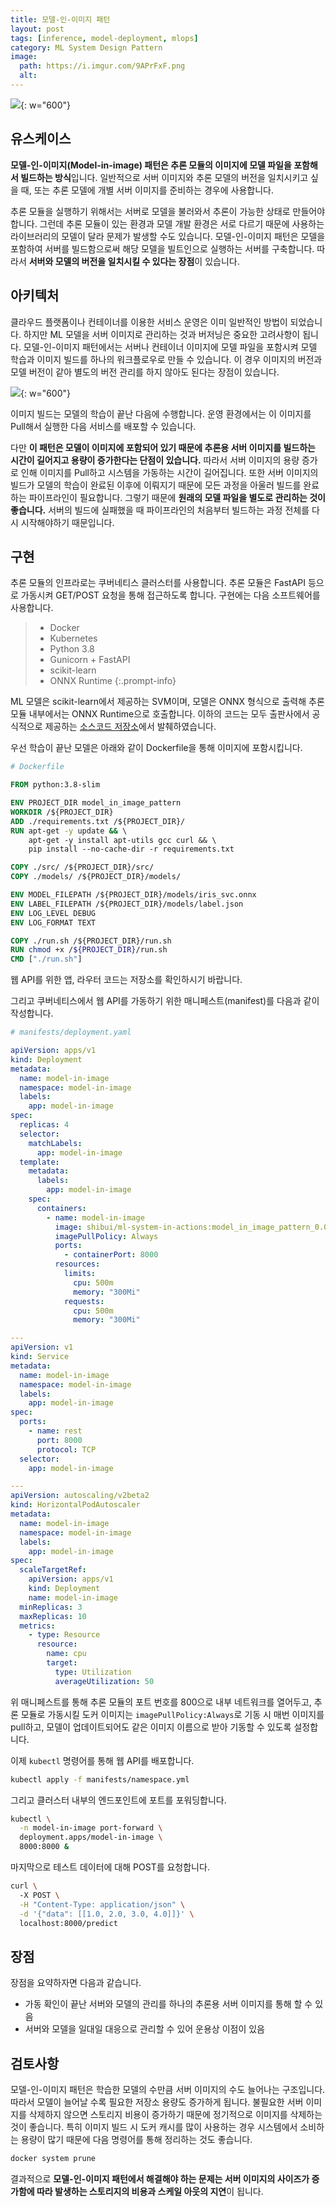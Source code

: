 ```yaml
---
title: 모델-인-이미지 패턴
layout: post
tags: [inference, model-deployment, mlops]
category: ML System Design Pattern
image:
  path: https://i.imgur.com/9APrFxF.png
  alt: 
---
```


![](https://i.imgur.com/9A8C3Iu.png){: w="600"}

## 유스케이스

**모델-인-이미지(Model-in-image) 패턴은 추론 모듈의 이미지에 모델 파일을 포함해서 빌드하는 방식**입니다. 일반적으로 서버 이미지와 추론 모델의 버전을 일치시키고 싶을 때, 또는 추론 모델에 개별 서버 이미지를 준비하는 경우에 사용합니다.

추론 모듈을 실행하기 위해서는 서버로 모델을 불러와서 추론이 가능한 상태로 만들어야 합니다. 그런데 추론 모듈이 있는 환경과 모델 개발 환경은 서로 다르기 때문에 사용하는 라이브러리의 모델이 달라 문제가 발생할 수도 있습니다. 모델-인-이미지 패턴은 모델을 포함하여 서버를 빌드함으로써 해당 모델을 빌트인으로 실행하는 서버를 구축합니다. 따라서 **서버와 모델의 버전을 일치시킬 수 있다는 장점**이 있습니다.

## 아키텍처

클라우드 플랫폼이나 컨테이너를 이용한 서비스 운영은 이미 일반적인 방법이 되었습니다. 하지만 ML 모델을 서버 이미지로 관리하는 것과 버저닝은 중요한 고려사항이 됩니다. 모델-인-이미지 패턴에서는 서버나 컨테이너 이미지에 모델 파일을 포함시켜 모델 학습과 이미지 빌드를 하나의 워크플로우로 만들 수 있습니다. 이 경우 이미지의 버전과 모델 버전이 같아 별도의 버전 관리를 하지 않아도 된다는 장점이 있습니다.

![](https://i.imgur.com/MntTE0I.png){: w="600"}


이미지 빌드는 모델의 학습이 끝난 다음에 수행합니다. 운영 환경에서는 이 이미지를 Pull해서 실행한 다음 서비스를 배포할 수 있습니다.

다만 **이 패턴은 모델이 이미지에 포함되어 있기 때문에 추론용 서버 이미지를 빌드하는 시간이 길어지고 용량이 증가한다는 단점이 있습니다.** 따라서 서버 이미지의 용량 증가로 인해 이미지를 Pull하고 시스템을 가동하는 시간이 길어집니다. 또한 서버 이미지의 빌드가 모델의 학습이 완료된 이후에 이뤄지기 때문에 모든 과정을 아울러 빌드를 완료하는 파이프라인이 필요합니다. 그렇기 때문에 **원래의 모델 파일을 별도로 관리하는 것이 좋습니다.** 서버의 빌드에 실패했을 때 파이프라인의 처음부터 빌드하는 과정 전체를 다시 시작해야하기 때문입니다.

## 구현

추론 모듈의 인프라로는 쿠버네티스 클러스터를 사용합니다. 추론 모듈은 FastAPI 등으로 가동시켜 GET/POST 요청을 통해 접근하도록 합니다. 구현에는 다음 소프트웨어를 사용합니다.

> - Docker
> - Kubernetes
> - Python 3.8
> - Gunicorn + FastAPI
> - scikit-learn
> - ONNX Runtime
{:.prompt-info}

ML 모델은 scikit-learn에서 제공하는 SVM이며, 모델은 ONNX 형식으로 출력해 추론 모듈 내부에서는 ONNX Runtime으로 호출합니다. 이하의 코드는 모두 출판사에서 공식적으로 제공하는 [소스코드 저장소](https://github.com/wikibook/mlsdp/tree/main/chapter3_release_patterns/model_in_image_pattern)에서 발췌하였습니다.

우선 학습이 끝난 모델은 아래와 같이 Dockerfile을 통해 이미지에 포함시킵니다.

```Dockerfile
# Dockerfile

FROM python:3.8-slim

ENV PROJECT_DIR model_in_image_pattern  
WORKDIR /${PROJECT_DIR}  
ADD ./requirements.txt /${PROJECT_DIR}/  
RUN apt-get -y update && \  
    apt-get -y install apt-utils gcc curl && \  
    pip install --no-cache-dir -r requirements.txt  

COPY ./src/ /${PROJECT_DIR}/src/  
COPY ./models/ /${PROJECT_DIR}/models/

ENV MODEL_FILEPATH /${PROJECT_DIR}/models/iris_svc.onnx  
ENV LABEL_FILEPATH /${PROJECT_DIR}/models/label.json  
ENV LOG_LEVEL DEBUG  
ENV LOG_FORMAT TEXT

COPY ./run.sh /${PROJECT_DIR}/run.sh  
RUN chmod +x /${PROJECT_DIR}/run.sh  
CMD ["./run.sh"]
```

웹 API를 위한 앱, 라우터 코드는 저장소를 확인하시기 바랍니다.

그리고 쿠버네티스에서 웹 API를 가동하기 위한 매니페스트(manifest)를 다음과 같이 작성합니다.

```yaml
# manifests/deployment.yaml

apiVersion: apps/v1
kind: Deployment
metadata:
  name: model-in-image
  namespace: model-in-image
  labels:
    app: model-in-image
spec:
  replicas: 4
  selector:
    matchLabels:
      app: model-in-image
  template:
    metadata:
      labels:
        app: model-in-image
    spec:
      containers:
        - name: model-in-image
          image: shibui/ml-system-in-actions:model_in_image_pattern_0.0.1
          imagePullPolicy: Always
          ports:
            - containerPort: 8000
          resources:
            limits:
              cpu: 500m
              memory: "300Mi"
            requests:
              cpu: 500m
              memory: "300Mi"

---
apiVersion: v1
kind: Service
metadata:
  name: model-in-image
  namespace: model-in-image
  labels:
    app: model-in-image
spec:
  ports:
    - name: rest
      port: 8000
      protocol: TCP
  selector:
    app: model-in-image

---
apiVersion: autoscaling/v2beta2
kind: HorizontalPodAutoscaler
metadata:
  name: model-in-image
  namespace: model-in-image
  labels:
    app: model-in-image
spec:
  scaleTargetRef:
    apiVersion: apps/v1
    kind: Deployment
    name: model-in-image
  minReplicas: 3
  maxReplicas: 10
  metrics:
    - type: Resource
      resource:
        name: cpu
        target:
          type: Utilization
          averageUtilization: 50
```

위 매니페스트를 통해 추론 모듈의 포트 번호를 800으로 내부 네트워크를 열어두고, 추론 모듈로 가동시킬 도커 이미지는 `imagePullPolicy:Always`로 기동 시 매번 이미지를 pull하고, 모델이 업데이트되어도 같은 이미지 이름으로 받아 기동할 수 있도록 설정합니다.

이제 `kubectl`  명령어를 통해 웹 API를 배포합니다.

```bash
kubectl apply -f manifests/namespace.yml
```

그리고 클러스터 내부의 엔드포인트에 포트를 포워딩합니다.

```bash
kubectl \
  -n model-in-image port-forward \
  deployment.apps/model-in-image \
  8000:8000 & 
```

마지막으로 테스트 데이터에 대해 POST를 요청합니다.

```bash
curl \ 
  -X POST \
  -H "Content-Type: application/json" \
  -d '{"data": [[1.0, 2.0, 3.0, 4.0]]}' \
  localhost:8000/predict
```

## 장점

장점을 요약하자면 다음과 같습니다.

- 가동 확인이 끝난 서버와 모델의 관리를 하나의 추론용 서버 이미지를 통해 할 수 있음
- 서버와 모델을 일대일 대응으로 관리할 수 있어 운용상 이점이 있음

## 검토사항

모델-인-이미지 패턴은 학습한 모델의 수만큼 서버 이미지의 수도 늘어나는 구조입니다. 따라서 모델이 늘어날 수록 필요한 저장소 용량도 증가하게 됩니다. 불필요한 서버 이미지를 삭제하지 않으면 스토리지 비용이 증가하기 때문에 정기적으로 이미지를 삭제하는 것이 좋습니다. 특히 이미지 빌드 시 도커 캐시를 많이 사용하는 경우 시스템에서 소비하는 용량이 많기 때문에 다음 명령어를 통해 정리하는 것도 좋습니다.

```bash
docker system prune
```

결과적으로 **모델-인-이미지 패턴에서 해결해야 하는 문제는 서버 이미지의 사이즈가 증가함에 따라 발생하는 스토리지의 비용과 스케일 아웃의 지연**이 됩니다.
